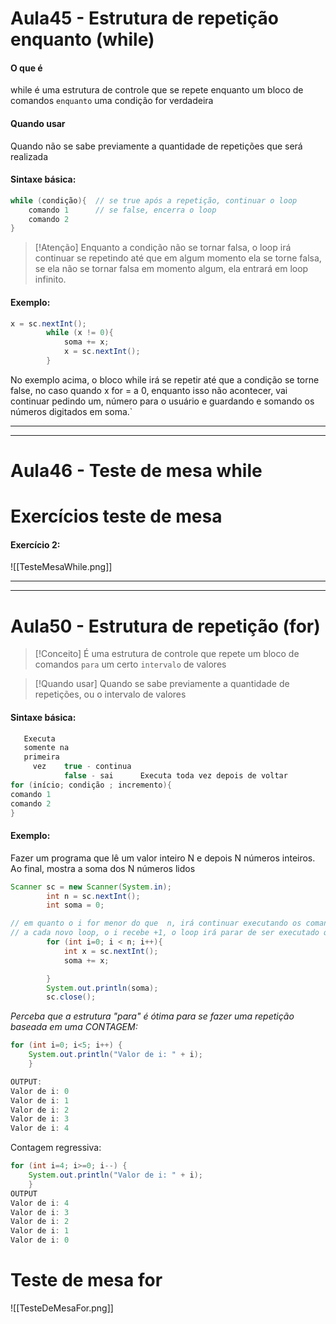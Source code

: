 # Aula45 - Estrutura de repetição enquanto (while)

#### O que é
 while é uma estrutura de controle que se repete enquanto um bloco de comandos `enquanto`  uma condição for verdadeira

#### Quando usar
Quando não se sabe previamente a quantidade de repetições que será realizada

#### Sintaxe básica:
```java
while (condição){  // se true após a repetição, continuar o loop
	comando 1      // se false, encerra o loop
	comando 2
} 
```

> [!Atenção] 
> Enquanto a condição não se tornar falsa, o loop irá continuar se repetindo até que em algum momento ela se torne falsa, se ela não se tornar falsa em momento algum, ela entrará em loop infinito.

#### Exemplo:
```java
x = sc.nextInt();
        while (x != 0){
            soma += x;
            x = sc.nextInt();
        }
```
No exemplo acima, o bloco while irá se repetir até que a condição se torne false, no caso quando x for = a 0, enquanto isso não acontecer, vai continuar pedindo um, número para o usuário e guardando e somando os números digitados em soma.`

---
---
# Aula46 - Teste de mesa while


# Exercícios teste de mesa

#### Exercício 2:

![[TesteMesaWhile.png]]

---
---

# Aula50 - Estrutura de repetição (for)


> [!Conceito] 
> É uma estrutura de controle que repete um bloco de comandos `para` um certo `intervalo` de valores

> [!Quando usar] 
> Quando se sabe previamente a quantidade de repetições, ou o intervalo de valores


#### Sintaxe básica:
```java
   Executa
   somente na
   primeira
     vez    true - continua
	     	false - sai      Executa toda vez depois de voltar
for (início; condição ; incremento){
comando 1
comando 2
}
```

#### Exemplo: 

Fazer um programa que lê um valor inteiro N e depois N números inteiros. Ao final, mostra a soma dos N números lidos
```java
Scanner sc = new Scanner(System.in);
        int n = sc.nextInt();
        int soma = 0;

// em quanto o i for menor do que  n, irá continuar executando os comandos do bloco
// a cada novo loop, o i recebe +1, o loop irá parar de ser executado quando o i == n
        for (int i=0; i < n; i++){
            int x = sc.nextInt();
            soma += x;

        }
        System.out.println(soma);
        sc.close();
```
_Perceba que a estrutura "para" é ótima para se fazer uma repetição baseada em uma CONTAGEM:_
```java
for (int i=0; i<5; i++) { 
	System.out.println("Valor de i: " + i); 
	}

OUTPUT:
Valor de i: 0 
Valor de i: 1 
Valor de i: 2 
Valor de i: 3 
Valor de i: 4
```
Contagem regressiva:
```java
for (int i=4; i>=0; i--) { 
	System.out.println("Valor de i: " + i); 
	}
OUTPUT
Valor de i: 4 
Valor de i: 3 
Valor de i: 2 
Valor de i: 1 
Valor de i: 0
```

# Teste de mesa for

![[TesteDeMesaFor.png]]

